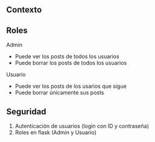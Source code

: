 
## Contexto



## Roles
Admin
* Puede ver los posts de todos los usuarios
* Puede borrar los posts de todos los usuarios

Usuario
* Puede ver los posts de los usarios que sigue
* Puede borrar únicamente sus posts

## Seguridad
1. Autenticación de usuarios (login con ID y contraseña)
2. Roles en flask (Admin y Usuario)